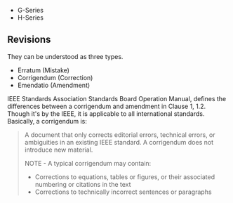 - G-Series
- H-Series
## Revisions
They can be understood as three types.
- Erratum (Mistake)
- Corrigendum (Correction)
- Emendatio (Amendment)

IEEE Standards Association Standards Board Operation Manual, defines the differences between a corrigendum and amendment in Clause 1, 1.2. Though it's by the IEEE, it is applicable to all international standards. Basically, a corrigendum is:

> A document that only corrects editorial errors, technical errors, or ambiguities in an existing IEEE standard. A corrigendum does not introduce new material.
> 
> NOTE - A typical corrigendum may contain:
> - Corrections to equations, tables or figures, or their associated numbering or citations in the text
> - Corrections to technically incorrect sentences or paragraphs
